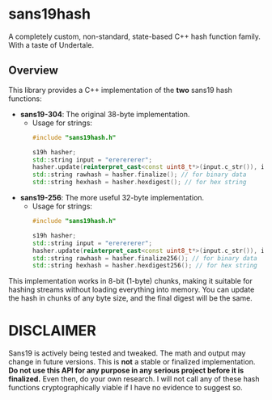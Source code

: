 # sans19hash

A completely custom, non-standard, state-based C++ hash function family. With a taste of Undertale.

## Overview

This library provides a C++ implementation of the **two** sans19 hash functions:

- **sans19-304**: The original 38-byte implementation.
   - Usage for strings:
     ```cpp
     #include "sans19hash.h"

     s19h hasher;
     std::string input = "ererererer";
     hasher.update(reinterpret_cast<const uint8_t*>(input.c_str()), input.size());
     std::string rawhash = hasher.finalize(); // for binary data
     std::string hexhash = hasher.hexdigest(); // for hex string
     ```
- **sans19-256**: The more useful 32-byte implementation.
   - Usage for strings:
     ```cpp
     #include "sans19hash.h"

     s19h hasher;
     std::string input = "ererererer";
     hasher.update(reinterpret_cast<const uint8_t*>(input.c_str()), input.size());
     std::string rawhash = hasher.finalize256(); // for binary data
     std::string hexhash = hasher.hexdigest256(); // for hex string
     ```

This implementation works in 8-bit (1-byte) chunks, making it suitable for hashing streams without loading everything into memory.
You can update the hash in chunks of any byte size, and the final digest will be the same.

# DISCLAIMER
Sans19 is actively being tested and tweaked. The math and output may change in future versions.
This is **not** a stable or finalized implementation. **Do not use this API for any purpose in any serious project before it is finalized.** Even then, do your own research.
I will not call any of these hash functions cryptographically viable if I have no evidence to suggest so.